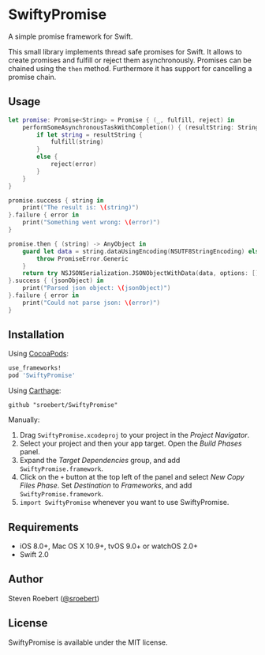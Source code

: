 # SwiftyPromise
A simple promise framework for Swift.

This small library implements thread safe promises for Swift. It allows to create promises and fulfill or reject them asynchronously. Promises can be chained using the `then` method. Furthermore it has support for cancelling a promise chain.

## Usage

```swift
let promise: Promise<String> = Promise { (_, fulfill, reject) in
    performSomeAsynchronousTaskWithCompletion() { (resultString: String?, error: ErrorType?) in
        if let string = resultString {
            fulfill(string)
        }
        else {
            reject(error)
        }
    }
}

promise.success { string in
    print("The result is: \(string)")
}.failure { error in
    print("Something went wrong: \(error)")
}

promise.then { (string) -> AnyObject in
    guard let data = string.dataUsingEncoding(NSUTF8StringEncoding) else {
        throw PromiseError.Generic
    }
    return try NSJSONSerialization.JSONObjectWithData(data, options: [])
}.success { (jsonObject) in
    print("Parsed json object: \(jsonObject)")
}.failure { error in
    print("Could not parse json: \(error)")
}
```

## Installation

Using [CocoaPods](https://cocoapods.org/):

```ruby
use_frameworks!
pod 'SwiftyPromise'
```

Using [Carthage](https://github.com/Carthage/Carthage):

```
github "sroebert/SwiftyPromise"
```

Manually:

1. Drag `SwiftyPromise.xcodeproj` to your project in the _Project Navigator_.
2. Select your project and then your app target. Open the _Build Phases_ panel.
3. Expand the _Target Dependencies_ group, and add `SwiftyPromise.framework`.
4. Click on the `+` button at the top left of the panel and select _New Copy Files Phase_. Set _Destination_ to _Frameworks_, and add `SwiftyPromise.framework`.
5. `import SwiftyPromise` whenever you want to use SwiftyPromise.

## Requirements

- iOS 8.0+, Mac OS X 10.9+, tvOS 9.0+ or watchOS 2.0+
- Swift 2.0

## Author

Steven Roebert ([@sroebert](https://github.com/sroebert))

## License

SwiftyPromise is available under the MIT license.